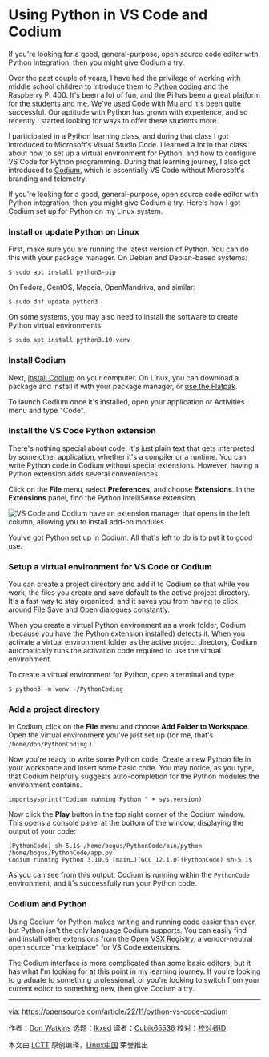 [#]: subject: "Using Python in VS Code and Codium"
[#]: via: "https://opensource.com/article/22/11/python-vs-code-codium"
[#]: author: "Don Watkins https://opensource.com/users/don-watkins"
[#]: collector: "lkxed"
[#]: translator: "Cubik65536"
[#]: reviewer: " "
[#]: publisher: " "
[#]: url: " "

Using Python in VS Code and Codium
======

If you're looking for a good, general-purpose, open source code editor with Python integration, then you might give Codium a try.

Over the past couple of years, I have had the privilege of working with middle school children to introduce them to [Python coding][1] and the Raspberry Pi 400. It's been a lot of fun, and the Pi has been a great platform for the students and me. We've used [Code with Mu][2] and it's been quite successful. Our aptitude with Python has grown with experience, and so recently I started looking for ways to offer these students more.

I participated in a Python learning class, and during that class I got introduced to Microsoft's Visual Studio Code. I learned a lot in that class about how to set up a virtual environment for Python, and how to configure VS Code for Python programming. During that learning journey, I also got introduced to [Codium][3], which is essentially VS Code without Microsoft's branding and telemetry.

If you're looking for a good, general-purpose, open source code editor with Python integration, then you might give Codium a try. Here's how I got Codium set up for Python on my Linux system.

### Install or update Python on Linux

First, make sure you are running the latest version of Python. You can do this with your package manager. On Debian and Debian-based systems:

```
$ sudo apt install python3-pip
```

On Fedora, CentOS, Mageia, OpenMandriva, and similar:

```
$ sudo dnf update python3
```

On some systems, you may also need to install the software to create Python virtual environments:

```
$ sudo apt install python3.10-venv
```

### Install Codium

Next, [install Codium][4] on your computer. On Linux, you can download a package and install it with your package manager, or [use the Flatpak][5].

To launch Codium once it's installed, open your application or Activities menu and type "Code".

### Install the VS Code Python extension

There's nothing special about code. It's just plain text that gets interpreted by some other application, whether it's a compiler or a runtime. You can write Python code in Codium without special extensions. However, having a Python extension adds several conveniences.

Click on the **File** menu, select **Preferences**, and choose **Extensions**. In the **Extensions** panel, find the Python IntelliSense extension.

![VS Code and Codium have an extension manager that opens in the left column, allowing you to install add-on modules.][6]

You've got Python set up in Codium. All that's left to do is to put it to good use.

### Setup a virtual environment for VS Code or Codium

You can create a project directory and add it to Codium so that while you work, the files you create and save default to the active project directory. It's a fast way to stay organized, and it saves you from having to click around File Save and Open dialogues constantly.

When you create a virtual Python environment as a work folder, Codium (because you have the Python extension installed) detects it. When you activate a virtual environment folder as the active project directory, Codium automatically runs the activation code required to use the virtual environment.

To create a virtual environment for Python, open a terminal and type:

```
$ python3 -m venv ~/PythonCoding
```

### Add a project directory

In Codium, click on the **File** menu and choose **Add Folder to Workspace**. Open the virtual environment you've just set up (for me, that's `/home/don/PythonCoding`.)

Now you're ready to write some Python code! Create a new Python file in your workspace and insert some basic code. You may notice, as you type, that Codium helpfully suggests auto-completion for the Python modules the environment contains.

```
importsysprint("Codium running Python " + sys.version)
```

Now click the **Play** button in the top right corner of the Codium window. This opens a console panel at the bottom of the window, displaying the output of your code:

```
(PythonCode) sh-5.1$ /home/bogus/PythonCode/bin/python /home/bogus/PythonCode/app.py
Codium running Python 3.10.6 (main…)[GCC 12.1.0](PythonCode) sh-5.1$
```

As you can see from this output, Codium is running within the `PythonCode` environment, and it's successfully run your Python code.

### Codium and Python

Using Codium for Python makes writing and running code easier than ever, but Python isn't the only language Codium supports. You can easily find and install other extensions from the [Open VSX Registry][7], a vendor-neutral open source "marketplace" for VS Code extensions.

The Codium interface is more complicated than some basic editors, but it has what I'm looking for at this point in my learning journey. If you're looking to graduate to something professional, or you're looking to switch from your current editor to something new, then give Codium a try.

--------------------------------------------------------------------------------

via: https://opensource.com/article/22/11/python-vs-code-codium

作者：[Don Watkins][a]
选题：[lkxed][b]
译者：[Cubik65536](https://github.com/Cubik65536)
校对：[校对者ID](https://github.com/校对者ID)

本文由 [LCTT](https://github.com/LCTT/TranslateProject) 原创编译，[Linux中国](https://linux.cn/) 荣誉推出

[a]: https://opensource.com/users/don-watkins
[b]: https://github.com/lkxed
[1]: https://opensource.com/article/22/8/math-python-raspberry-pi
[2]: https://codewith.mu/
[3]: https://opensource.com/article/20/6/open-source-alternatives-vs-code
[4]: https://github.com/VSCodium/vscodium/releases
[5]: https://flathub.org/apps/details/com.vscodium.codium
[6]: https://opensource.com/sites/default/files/2022-10/codium-extension-python.webp
[7]: https://open-vsx.org/
